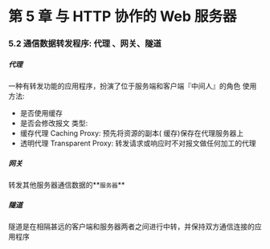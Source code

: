 # 第 5 章 与 HTTP 协作的 Web 服务器
### 5.2 通信数据转发程序: 代理 、网关、隧道
##### 代理
一种有转发功能的应用程序，扮演了位于服务端和客户端『中间人』的角色
使用方法:
- 是否使用缓存
- 是否会修改报文
类型:
- 缓存代理 Caching Proxy: 预先将资源的副本( 缓存)保存在代理服务器上
- 透明代理 Transparent Proxy: 转发请求或响应时不对报文做任何加工的代理
##### 网关
转发其他服务器通信数据的**`服务器`**
##### 隧道
隧道是在相隔甚远的客户端和服务器两者之间进行中转，并保持双方通信连接的应用程序




